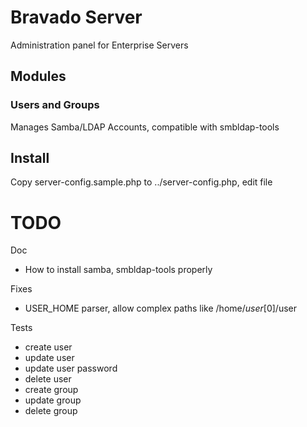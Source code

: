 # Bravado Server

Administration panel for Enterprise Servers

## Modules

### Users and Groups
 Manages Samba/LDAP Accounts, compatible with smbldap-tools

## Install
 Copy server-config.sample.php to ../server-config.php, edit file

# TODO

Doc
  * How to install samba, smbldap-tools properly

Fixes
  * USER_HOME parser, allow complex paths like /home/$user[0]/$user

Tests

  * create user
  * update user
  * update user password
  * delete user
  * create group
  * update group
  * delete group
